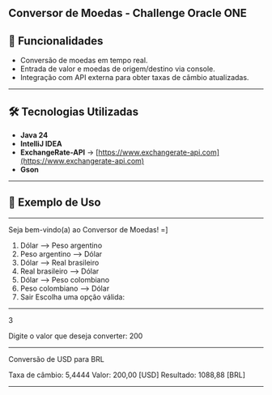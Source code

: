 ## Conversor de Moedas - Challenge Oracle ONE

## 📌 Funcionalidades
- Conversão de moedas em tempo real.
- Entrada de valor e moedas de origem/destino via console.
- Integração com API externa para obter taxas de câmbio atualizadas.

---

## 🛠️ Tecnologias Utilizadas
- **Java 24**
- **IntelliJ IDEA**
- **ExchangeRate-API** → [https://www.exchangerate-api.com](https://www.exchangerate-api.com)
- **Gson**

---

## 📖 Exemplo de Uso

********************************************
Seja bem-vindo(a) ao Conversor de Moedas! =]
1) Dólar --> Peso argentino
2) Peso argentino --> Dólar
3) Dólar --> Real brasileiro
4) Real brasileiro --> Dólar
5) Dólar --> Peso colombiano
6) Peso colombiano --> Dólar
7) Sair
Escolha uma opção válida:
********************************************
3

Digite o valor que deseja converter:
200

**************************
Conversão de USD para BRL

Taxa de câmbio: 5,4444
Valor: 200,00 [USD]
Resultado: 1088,88 [BRL]
**************************
